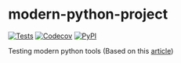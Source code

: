 # modern-python-project
[![Tests](https://github.com/LuckyDams/modern-python-project/workflows/Tests/badge.svg)](https://github.com/LuckyDams/modern-python-project/actions?workflow=Tests)
[![Codecov](https://codecov.io/gh/LuckyDams/modern-python-project/branch/master/graph/badge.svg)](https://codecov.io/gh/LuckyDams/modern-python-project)
[![PyPI](https://img.shields.io/pypi/v/modern-python-project.svg)](https://pypi.org/project/modern-python-project/)

Testing modern python tools
(Based on this [article](https://medium.com/@cjolowicz/hypermodern-python-d44485d9d769))
